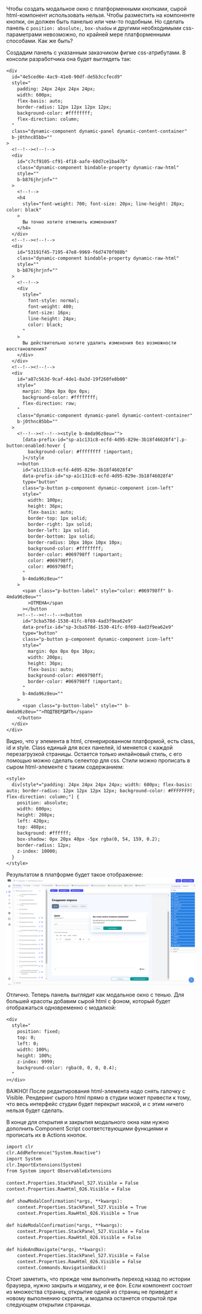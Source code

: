 Чтобы создать модальное окно с платформенными кнопками, сырой html-компонент использовать нельзя. Чтобы разместить на компоненте кнопки, он должен быть панелью или чем-то подобным.
Но сделать панель с <code>position: absolute;</code>, <code>box-shadow</code> и другими необходимыми css-параметрами невозможно, по крайней мере платформенными способами. 
Как же быть?

Создадим панель с указанным заказчиком фигме css-атрибутами. В консоли разработчика она будет выглядеть так:
```
<div
  id="4e5ced6e-4ac9-41e8-90df-de5b3ccfecd9"
  style="
    padding: 24px 24px 24px 24px;
    width: 600px;
    flex-basis: auto;
    border-radius: 12px 12px 12px 12px;
    background-color: #ffffffff;
    flex-direction: column;
  "
  class="dynamic-component dynamic-panel dynamic-content-container"
  b-j0thnc85bb=""
>
  <!--!--><!--!-->
  <div
    id="c7cf9105-cf91-4f18-aafe-60d7ce1ba47b"
    class="dynamic-component bindable-property dynamic-raw-html"
    style=""
    b-b876jhrjnf=""
  >
    <!--!-->
    <h4
      style="font-weight: 700; font-size: 20px; line-height: 28px; color: black"
    >
      Вы точно хотите отменить изменения?
    </h4>
  </div>
  <!--!--><!--!-->
  <div
    id="53191f45-7195-47e8-9969-f6d7470f988b"
    class="dynamic-component bindable-property dynamic-raw-html"
    style=""
    b-b876jhrjnf=""
  >
    <!--!-->
    <div
      style="
        font-style: normal;
        font-weight: 400;
        font-size: 16px;
        line-height: 24px;
        color: black;
      "
    >
      Вы действительно хотите удалить изменения без возможности восстановления?
    </div>
  </div>
  <!--!--><!--!-->
  <div
    id="a87c563d-9caf-4de1-8a3d-19f260fe8b00"
    style="
      margin: 30px 0px 0px 0px;
      background-color: #ffffffff;
      flex-direction: row;
    "
    class="dynamic-component dynamic-panel dynamic-content-container"
    b-j0thnc85bb=""
  >
    <!--!--><!--!--><style b-4mda96z8eu="">
      [data-prefix-id="sp-a1c131c8-ecfd-4d95-829e-3b18f46028f4"].p-button:enabled:hover {
        background-color: #ffffffff !important;
      }</style
    ><button
      id="a1c131c8-ecfd-4d95-829e-3b18f46028f4"
      data-prefix-id="sp-a1c131c8-ecfd-4d95-829e-3b18f46028f4"
      type="button"
      class="p-button p-component dynamic-component icon-left"
      style="
        width: 100px;
        height: 36px;
        flex-basis: auto;
        border-top: 1px solid;
        border-right: 1px solid;
        border-left: 1px solid;
        border-bottom: 1px solid;
        border-radius: 10px 10px 10px 10px;
        background-color: #ffffffff;
        border-color: #069798ff !important;
        color: #069798ff;
        color: #069798ff;
      "
      b-4mda96z8eu=""
    >
      <span class="p-button-label" style="color: #069798ff" b-4mda96z8eu=""
        >ОТМЕНА</span
      ></button
    ><!--!--><!--!--><button
      id="3cba578d-1530-41fc-8f69-4ad3f9ea62e9"
      data-prefix-id="sp-3cba578d-1530-41fc-8f69-4ad3f9ea62e9"
      type="button"
      class="p-button p-component dynamic-component icon-left"
      style="
        margin: 0px 0px 0px 10px;
        width: 200px;
        height: 36px;
        flex-basis: auto;
        background-color: #069798ff;
        border-color: #069798ff !important;
      "
      b-4mda96z8eu=""
    >
      <span class="p-button-label" style="" b-4mda96z8eu="">ПОДТВЕРДИТЬ</span>
    </button>
  </div>
</div>
```

Видно, что у элемента в html, сгенерированном платформой, есть class, id и style. Class единый для всех панелей, id меняется с каждой перезагрузкой страницы. Остается только инлайновый стиль, с его помощью можно сделать селектор для css. Стили можно прописать в сыром html-элементе с таким содержанием:
```
<style>
  div[style*="padding: 24px 24px 24px 24px; width: 600px; flex-basis: auto; border-radius: 12px 12px 12px 12px; background-color: #FFFFFFFF; flex-direction: column;"] {
    position: absolute;
    width: 600px;
    height: 208px;
    left: 420px;
    top: 408px;
    background: #ffffff;
    box-shadow: 0px 20px 40px -5px rgba(0, 54, 159, 0.2);
    border-radius: 12px;
    z-index: 10000;
  }
</style>
```
Результатом в платформе будет такое отображение:
![alt text](https://github.com/gleb-skobinsky/scalaxi/blob/main/modal_in_studio.png?raw=true)

Отлично. Теперь панель выглядит как модальное окно с тенью. Для большей красоты добавим сырой html с фоном, который будет отображаться одновременно с модалкой:
```
<div
  style="
    position: fixed;
    top: 0;
    left: 0;
    width: 100%;
    height: 100%;
    z-index: 9999;
    background-color: rgba(0, 0, 0, 0.4);
  "
></div>
```

ВАЖНО! После редактирования html-элемента надо снять галочку с Visible. Рендеринг сырого html прямо в студии может привести к тому, что весь интерфейс студии будет перекрыт маской, и с этим ничего нельзя будет сделать. 

В конце для открытия и закрытия модального окна нам нужно дополнить Component Script соответствующими функциями и прописать их в Actions кнопок.
```
import clr
clr.AddReference("System.Reactive")
import System
clr.ImportExtensions(System)
from System import ObservableExtensions

context.Properties.StackPanel_527.Visible = False
context.Properties.RawHtml_026.Visible = False

def showModalConfirmation(*args, **kwargs):
    context.Properties.StackPanel_527.Visible = True
    context.Properties.RawHtml_026.Visible = True

def hideModalConfirmation(*args, **kwargs):
    context.Properties.StackPanel_527.Visible = False
    context.Properties.RawHtml_026.Visible = False
    
def hideAndNavigate(*args, **kwargs):
    context.Properties.StackPanel_527.Visible = False
    context.Properties.RawHtml_026.Visible = False
    context.Commands.NavigationBack()
```

Стоит заметить, что прежде чем выполнить переход назад по истории браузера, нужно закрыть и модалку, и ее фон. Если компонент состоит из множества страниц, открытие одной из страниц не приведет к новому выполнению скрипта, и модалка останется открытой при следующем открытии страницы.
